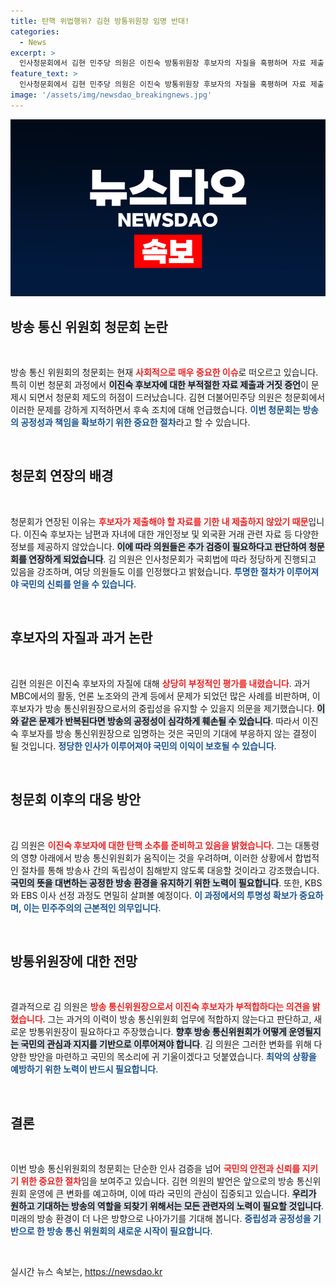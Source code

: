 ```yaml
---
title: 탄핵 위법행위? 김현 방통위원장 임명 반대!
categories:
  - News
excerpt: >
  인사청문회에서 김현 민주당 의원은 이진숙 방통위원장 후보자의 자질을 혹평하며 자료 제출 지연과 거짓 증언 문제를 지적했다. 그는 “방통위원장으로 적합하지 않다”며 탄핵 가능성도 언급했다.
feature_text: >
  인사청문회에서 김현 민주당 의원은 이진숙 방통위원장 후보자의 자질을 혹평하며 자료 제출 지연과 거짓 증언 문제를 지적했다. 그는 “방통위원장으로 적합하지 않다”며 탄핵 가능성도 언급했다.
image: '/assets/img/newsdao_breakingnews.jpg'
---
```


<p><img src="/assets/img/newsdao_breakingnews.jpg" alt="implanttips 속보" /></p>

<h2 data-ke-size="size26">방송 통신 위원회 청문회 논란</h2>

<p data-ke-size="size16">&nbsp;</p>

<p>방송 통신 위원회의 청문회는 현재 <b><span style="color: #ee2323;">사회적으로 매우 중요한 이슈</span></b>로 떠오르고 있습니다. 특히 이번 청문회 과정에서 <b><span style="background-color: #21538527;">이진숙 후보자에 대한 부적절한 자료 제출과 거짓 증언</span></b>이 문제시 되면서 청문회 제도의 허점이 드러났습니다. 김현 더불어민주당 의원은 청문회에서 이러한 문제를 강하게 지적하면서 후속 조치에 대해 언급했습니다. <b><span style="color: #1a5490;">이번 청문회는 방송의 공정성과 책임을 확보하기 위한 중요한 절차</span></b>라고 할 수 있습니다.</p>

<p data-ke-size="size16">&nbsp;</p>

<h2 data-ke-size="size26">청문회 연장의 배경</h2>

<p data-ke-size="size16">&nbsp;</p>

<p>청문회가 연장된 이유는 <b><span style="color: #ee2323;">후보자가 제출해야 할 자료를 기한 내 제출하지 않았기 때문</span></b>입니다. 이진숙 후보자는 남편과 자녀에 대한 개인정보 및 외국환 거래 관련 자료 등 다양한 정보를 제공하지 않았습니다. <b><span style="background-color: #21538527;">이에 따라 의원들은 추가 검증이 필요하다고 판단하여 청문회를 연장하게 되었습니다</span></b>. 김 의원은 인사청문회가 국회법에 따라 정당하게 진행되고 있음을 강조하며, 여당 의원들도 이를 인정했다고 밝혔습니다. <b><span style="color: #1a5490;">투명한 절차가 이루어져야 국민의 신뢰를 얻을 수 있습니다</span></b>.</p>

<p data-ke-size="size16">&nbsp;</p>

<h2 data-ke-size="size26">후보자의 자질과 과거 논란</h2>

<p data-ke-size="size16">&nbsp;</p>

<p>김현 의원은 이진숙 후보자의 자질에 대해 <b><span style="color: #ee2323;">상당히 부정적인 평가를 내렸습니다</span></b>. 과거 MBC에서의 활동, 언론 노조와의 관계 등에서 문제가 되었던 많은 사례를 비판하며, 이 후보자가 방송 통신위원장으로서의 중립성을 유지할 수 있을지 의문을 제기했습니다. <b><span style="background-color: #21538527;">이와 같은 문제가 반복된다면 방송의 공정성이 심각하게 훼손될 수 있습니다</span></b>. 따라서 이진숙 후보자를 방송 통신위원장으로 임명하는 것은 국민의 기대에 부응하지 않는 결정이 될 것입니다. <b><span style="color: #1a5490;">정당한 인사가 이루어져야 국민의 이익이 보호될 수 있습니다</span></b>.</p>

<p data-ke-size="size16">&nbsp;</p>

<h2 data-ke-size="size26">청문회 이후의 대응 방안</h2>

<p data-ke-size="size16">&nbsp;</p>

<p>김 의원은 <b><span style="color: #ee2323;">이진숙 후보자에 대한 탄핵 소추를 준비하고 있음을 밝혔습니다</span></b>. 그는 대통령의 영향 아래에서 방송 통신위원회가 움직이는 것을 우려하며, 이러한 상황에서 합법적인 절차를 통해 방송사 간의 독립성이 침해받지 않도록 대응할 것이라고 강조했습니다. <b><span style="background-color: #21538527;">국민의 뜻을 대변하는 공정한 방송 환경을 유지하기 위한 노력이 필요합니다</span></b>. 또한, KBS와 EBS 이사 선정 과정도 면밀히 살펴볼 예정이다. <b><span style="color: #1a5490;">이 과정에서의 투명성 확보가 중요하며, 이는 민주주의의 근본적인 의무입니다</span></b>.</p>

<p data-ke-size="size16">&nbsp;</p>

<h2 data-ke-size="size26">방통위원장에 대한 전망</h2>

<p data-ke-size="size16">&nbsp;</p>

<p>결과적으로 김 의원은 <b><span style="color: #ee2323;">방송 통신위원장으로서 이진숙 후보자가 부적합하다는 의견을 밝혔습니다</span></b>. 그는 과거의 이력이 방송 통신위원회 업무에 적합하지 않는다고 판단하고, 새로운 방통위원장이 필요하다고 주장했습니다. <b><span style="background-color: #21538527;">향후 방송 통신위원회가 어떻게 운영될지는 국민의 관심과 지지를 기반으로 이루어져야 합니다</span></b>. 김 의원은 그러한 변화를 위해 다양한 방안을 마련하고 국민의 목소리에 귀 기울이겠다고 덧붙였습니다. <b><span style="color: #1a5490;">최악의 상황을 예방하기 위한 노력이 반드시 필요합니다</span></b>.</p>

<p data-ke-size="size16">&nbsp;</p>

<h2 data-ke-size="size26">결론</h2>

<p data-ke-size="size16">&nbsp;</p>

<p>이번 방송 통신위원회의 청문회는 단순한 인사 검증을 넘어 <b><span style="color: #ee2323;">국민의 안전과 신뢰를 지키기 위한 중요한 절차</span></b>임을 보여주고 있습니다. 김현 의원의 발언은 앞으로의 방송 통신위원회 운영에 큰 변화를 예고하며, 이에 따라 국민의 관심이 집중되고 있습니다. <b><span style="background-color: #21538527;">우리가 원하고 기대하는 방송의 역할을 되찾기 위해서는 모든 관련자의 노력이 필요할 것입니다</span></b>. 미래의 방송 환경이 더 나은 방향으로 나아가기를 기대해 봅니다. <b><span style="color: #1a5490;">중립성과 공정성을 기반으로 한 방송 통신 위원회의 새로운 시작이 필요합니다</span></b>.</p>

<p data-ke-size="size16">&nbsp;</p>
실시간 뉴스 속보는, <a href="https://newsdao.kr" rel="dofollow">https://newsdao.kr</a>


